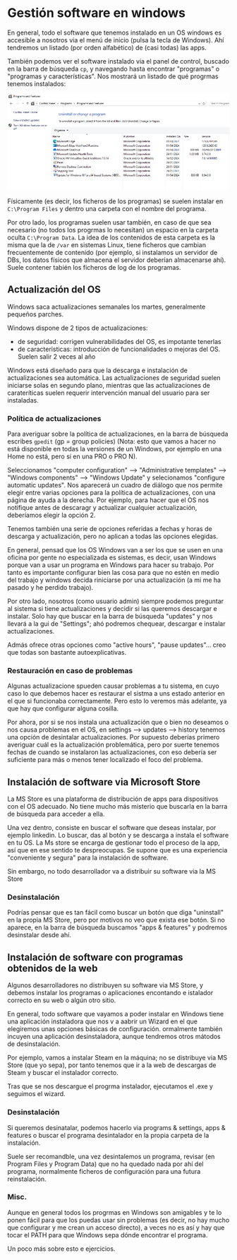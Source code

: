 # Gestión software en windows
En general, todo el software que tenemos instalado en un OS windows
es accesible a nosotros via el menú de inicio (pulsa la tecla de Windows).
Ahí tendremos un listado (por orden alfabético) de (casi todas)  las apps.

También podemos ver el software instalado via el panel de control,
buscado en la barra de búsqueda `cp`, y navegando hasta encontrar
"programas" o "programas y características". Nos mostrará un listado
de qué progrmas tenemos instalados:

![W10-programas-instalados](./images/cp-programs.jpg "W10-programas-instalados")

Físicamente (es decir, los ficheros de los programas) se suelen instalar en
`C:\Program Files` y dentro una carpeta con el nombre del programa.

Por otro lado, los programas suelen usar también, en caso de que sea necesario
(no todos los progrmas lo necesitan) un espacio en la carpeta oculta
`C:\Program Data`. La idea de los contenidos de esta carpeta es la misma
que la de `/var` en sistemas Linux, tiene ficheros que cambian frecuentemente
de contenido (por ejemplo, si instalamos un servidor de DBs, los datos físicos
que almacena el servidor deberían almacenarse ahí). Suele contener tabién los
ficheros de log de los programas.


## Actualización del OS
Windows saca actualizaciones semanales los martes, generalmente
pequeños parches. 

Windows dispone de 2 tipos de actualizaciones:
- de seguridad: corrigen vulnerabilidades del OS, es impotante tenerlas
- de características: introducción de funcionalidades o mejoras del OS. Suelen
    salir 2 veces al año 

Windows está diseñado para que la descarga e instalación de actualizaciones sea
automática. Las actualizaciones de seguridad suelen iniciarse solas en segundo
plano, mientras que las actualizaciones de carateríticas suelen requerir
intervención manual del usuario para ser instaladas.

### Política de actualizaciones
Para averiguar sobre la política de actualizaciones, en la barra de búsqueda
escribes `gpedit` (gp = group policies) (Nota: esto que vamos a hacer
no está disponible en todas la versiones de un Windows, por ejemplo en una
Home no está, pero sí en una PRO o PRO N).

Seleccionamos "computer configuration" --> "Administrative templates"
--> "Windows components" --> "Windows Update" y selecionamos
"configure automatic updates". Nos aparecerá un cuadro de diálogo que nos 
permite elegir entre varias opciones para la política de actualizaciones,
con una página de ayuda a la derecha. Por ejemplo, para hacer que el OS
nos notifique antes de descaragr y actualizar cualquier actualización, 
deberíamos elegir la opción 2.

Tenemos también una serie de opciones referidas a fechas y horas de descarga
y actualización, pero no aplican a todas las opciones elegidas.

En general, pensad que los OS Windows van a ser los que se usen en una oficina
por gente no especializada es sistemas, es decir, usan Windows porque van a 
usar un programa en Windows para hacer su trabajo. Por tanto es importante
configurar bien las cosa para que no estén en medio del trabajo y windows
decida riniciarse por una actualización (a mi me ha pasado y he perdido trabajo).

Por otro lado, nosotros (como usuario admin) siempre podemos preguntar al 
sistema si tiene actualizaciones y decidir si las queremos descargar e instalar.
Solo hay que buscar en la barra de búsqueda "updates" y nos llevará a la 
gui de "Settings"; ahó podremos chequear, descargar e instalar actualizaciones.

Admás ofrece otras opciones como "active hours", "pause updates"... creo que 
todas son bastante autoexplicativas.

### Restauración en caso de problemas
Algunas actualizacione spueden causar problemas a tu sistema, en cuyo
caso lo que debemos hacer es restaurar el sistma a uns estado anterior 
en el que si funcionaba correctamente. Pero esto lo veremos más adelante,
ya que hay que configurar alguna cosilla.

Por ahora, por si se nos instala una actualización que o bien no deseamos o
nos causa problemas en el OS, en settings --> updates --> history tenemos
una opción de desintalar actualizaciones. Por supuesto deberías primero
averiguar cuál es la actualización problemática, pero por suerte tenemos
fechas de cuando se instalaron las actualizaciones, con eso debería ser
suficiente para más o menos tener localizado el foco del problema.

## Instalación de software via Microsoft Store
La MS Store es una plataforma de distribución de apps para dispositivos con el 
OS adecuado. No tiene mucho más misterio que buscarla en la barra de búsqueda
para acceder a ella.

Una vez dentro, consiste en buscar el software que deseas instalar, por ejemplo
linkedin. Lo buscar, das al botón y se descarga a instala el software
en tu OS. La Ms store se encarga de gestionar todo el proceso de la app,
así que en ese sentido te despreocupas. Se supone que es una experiencia 
"conveniente y segura" para la instalación de software. 

Sin embargo, no todo desarrollador va a distribuir su software via la MS Store

### Desinstalación
Podrías pensar que es tan fácil como buscar un botón que diga "uninstall" 
en la propia MS Store, pero por motivos no veo que exista ese botón.
Si no aparece, en la barra de búsqueda buscamos "apps & features" y podremos
desinstalar desde ahí.

## Instalación de software con programas obtenidos de la web
Algunos desarrolladores no distribuyen su software via MS Store, y debemos
instalar los programas o aplicaciones encontando e istalador correcto
en su web o algún otro sitio.

En general, todo software que vayamos a poder instalar en Windows tiene una 
aplicación instaladora que nos v a aabrir un Wizard en el que elegiremos unas 
opciones básicas de configuración. ormalmente también incuyen una aplicación 
desinstaladora, aunque tendremos otros mátodos de desinstalación.

Por ejemplo, vamos a instalar Steam en la máquina; no se distribuye via
MS Store (que yo sepa), por tanto tenemos que ir a la web de descargas
de Steam y buscar el instalador correcto. 

Tras que se nos descargue el progrma instalador, ejecutamos el .exe
y seguimos el wizard.

### Desinstalación
Si queremos desinatalar, podemos hacerlo via programs & settings, apps & features
o buscar el programa desintalador en la propia carpeta de la instalación.

Suele ser recomandble, una vez desintalemos un programa, revisar (en Program Files
y Program Data) que no ha quedado nada por ahí del programa, normalmente
ficheros de configuración para una futura reinstalación.

### Misc.
Aunque en general todos los progrmas en Windows son amigables y te lo ponen
fácil para que los puedas usar sin problemas (es decir, no hay mucho que
configurar y me crean un acceso directo), a veces no es así y hay que
tocar el PATH para que Windows sepa dónde encontrar el programa.

Un poco más sobre esto e ejercicios.